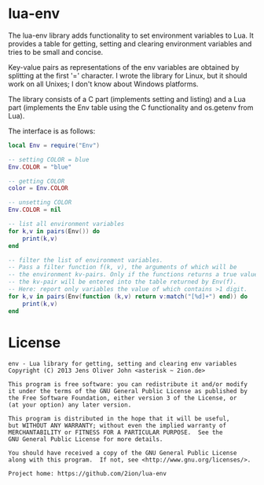 # lua-env

The lua-env library adds functionality to set environment variables to
Lua. It provides a table for getting, setting and clearing environment
variables and tries to be small and concise.

Key-value pairs as representations of the env variables are
obtained by splitting at the first '=' character. I wrote the library
for Linux, but it should work on all Unixes; I don't know about Windows
platforms.

The library consists of a C part (implements setting and listing) and a
Lua part (implements the Env table using the C functionality and
os.getenv from Lua).

The interface is as follows:

```lua
local Env = require("Env")

-- setting COLOR = blue
Env.COLOR = "blue"

-- getting COLOR
color = Env.COLOR

-- unsetting COLOR
Env.COLOR = nil

-- list all environment variables
for k,v in pairs(Env()) do
    print(k,v)
end

-- filter the list of environment variables.
-- Pass a filter function f(k, v), the arguments of which will be
-- the environment kv-pairs. Only if the functions returns a true value
-- the kv-pair will be entered into the table returned by Env(f).
-- Here: report only variables the value of which contains >1 digit.
for k,v in pairs(Env(function (k,v) return v:match("[%d]+") end)) do
    print(k,v)
end

```

# License

```
env - Lua library for getting, setting and clearing env variables
Copyright (C) 2013 Jens Oliver John <asterisk ~ 2ion.de>

This program is free software: you can redistribute it and/or modify
it under the terms of the GNU General Public License as published by
the Free Software Foundation, either version 3 of the License, or
(at your option) any later version.

This program is distributed in the hope that it will be useful,
but WITHOUT ANY WARRANTY; without even the implied warranty of
MERCHANTABILITY or FITNESS FOR A PARTICULAR PURPOSE.  See the
GNU General Public License for more details.

You should have received a copy of the GNU General Public License
along with this program.  If not, see <http://www.gnu.org/licenses/>.

Project home: https://github.com/2ion/lua-env
```
